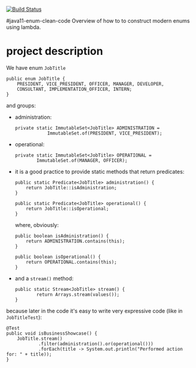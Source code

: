 [![Build Status](https://travis-ci.com/mtumilowicz/java11-enum-clean-code.svg?branch=master)](https://travis-ci.com/mtumilowicz/java11-enum-clean-code)

#java11-enum-clean-code
Overview of how to to construct modern enums using lambda.

# project description
We have enum `JobTitle` 

```
public enum JobTitle {
    PRESIDENT, VICE_PRESIDENT, OFFICER, MANAGER, DEVELOPER,
    CONSULTANT, IMPLEMENTATION_OFFICER, INTERN;
}
```

and groups:
* administration:
    ```
    private static ImmutableSet<JobTitle> ADMINISTRATION =
                ImmutableSet.of(PRESIDENT, VICE_PRESIDENT);
    ```
* operational:
    ```
    private static ImmutableSet<JobTitle> OPERATIONAL =
            ImmutableSet.of(MANAGER, OFFICER);    
    ```

* it is a good practice to provide static methods that return predicates:
    ```
    public static Predicate<JobTitle> administration() {
        return JobTitle::isAdministration;
    }
    
    public static Predicate<JobTitle> operational() {
        return JobTitle::isOperational;
    }
    ```
    where, obviously:
    ```
    public boolean isAdministration() {
        return ADMINISTRATION.contains(this);
    }
    
    public boolean isOperational() {
        return OPERATIONAL.contains(this);
    }
    ```
* and a `stream()` method:
    ```
    public static Stream<JobTitle> stream() {
            return Arrays.stream(values());
    }
    ```

because later in the code it's easy to write very expressive code
(like in `JobTitleTest`):
```
@Test
public void isBusinessShowcase() {
    JobTitle.stream()
            .filter(administration().or(operational()))
            .forEach(title -> System.out.println("Performed action for: " + title));
}
```